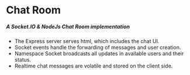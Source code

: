 # Chat Room

##### A Socket.IO & NodeJs Chat Room implementation

* The Express server serves html, which includes the chat UI.
* Socket events handle the forwarding of messages and user creation.
* Namespace Socket broadcasts all updates in available users and their status.
* Realtime chat messages are volatile and stored on the client side.